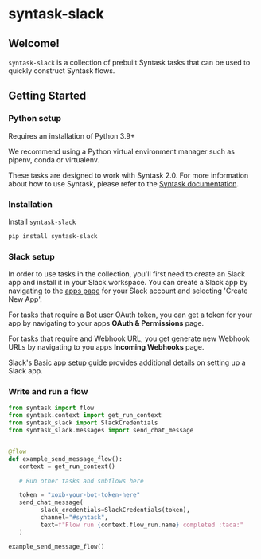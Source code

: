 # syntask-slack

## Welcome!

`syntask-slack` is a collection of prebuilt Syntask tasks that can be used to quickly construct Syntask flows.

## Getting Started

### Python setup

Requires an installation of Python 3.9+

We recommend using a Python virtual environment manager such as pipenv, conda or virtualenv.

These tasks are designed to work with Syntask 2.0. For more information about how to use Syntask, please refer to the [Syntask documentation](https://docs.syntask.khulnasoft.com/).

### Installation

Install `syntask-slack`

```bash
pip install syntask-slack
```

### Slack setup

In order to use tasks in the collection, you'll first need to create an Slack app and install it in your Slack workspace. You can create a Slack app by navigating to the [apps page](https://api.slack.com/apps) for your Slack account and selecting 'Create New App'.

For tasks that require a Bot user OAuth token, you can get a token for your app by navigating to your apps __OAuth & Permissions__ page.

For tasks that require and Webhook URL, you get generate new Webhook URLs by navigating to you apps __Incoming Webhooks__ page.

Slack's [Basic app setup](https://api.slack.com/authentication/basics) guide provides additional details on setting up a Slack app.

### Write and run a flow

```python
from syntask import flow
from syntask.context import get_run_context
from syntask_slack import SlackCredentials
from syntask_slack.messages import send_chat_message


@flow
def example_send_message_flow():
   context = get_run_context()

   # Run other tasks and subflows here

   token = "xoxb-your-bot-token-here"
   send_chat_message(
         slack_credentials=SlackCredentials(token),
         channel="#syntask",
         text=f"Flow run {context.flow_run.name} completed :tada:"
   )

example_send_message_flow()
```
